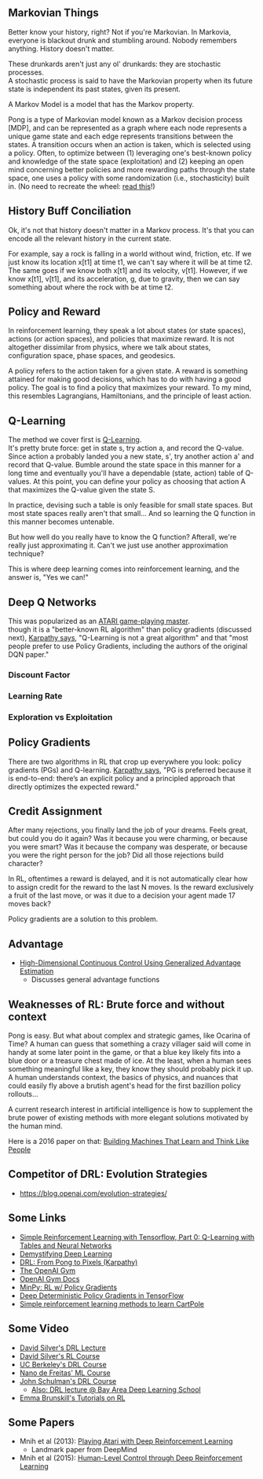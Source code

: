 


## Markovian Things
Better know your history, right?  Not if you're Markovian. In Markovia, 
everyone is blackout drunk and stumbling around. Nobody remembers anything.
History doesn't matter.

These drunkards aren't just any ol' drunkards: they are stochastic processes.  
A stochastic process is said to
have the Markovian property  when its future state is independent its past states,
given its present.  

A Markov Model is a model that has the Markov property. 

Pong is a type of Markovian model known as a Markov decision process [MDP],
and can be represented as a graph where each node represents a unique game
state and each edge represents transitions between the states.  A transition
occurs when an action is taken, which is selected using a policy.  Often,
to optimize between (1) leveraging one's best-known policy and knowledge of the
state space (exploitation) and (2) keeping an open mind concerning better policies
and more rewarding paths through the state space, one uses a policy with some
randomization (i.e., stochasticity) built in.  (No need to recreate the wheel:
[read this](http://karpathy.github.io/2016/05/31/rl/)!)

## History Buff Conciliation
Ok, it's not that history doesn't matter in a Markov process.  It's that
you can encode all the relevant history in the current state.  

For example, say a rock is falling in a world without wind, friction, etc.
If we just know its location x[t1] at time t1, we can't say where it will 
be at time t2.  The same goes if we know both x[t1] and its velocity, v[t1].
However, if we know x[t1], v[t1], and its acceleration, g, due to gravity,
then we can say something about where the rock with be at time t2.

## Policy and Reward
In reinforcement learning, they speak a lot about states (or state spaces),
actions (or action spaces), and policies that maximize reward.  It is not 
altogether dissimilar from physics, where we talk about states, configuration 
space, phase spaces, and geodesics.

A policy refers to the action taken for a given state.  A reward is something
attained for making good decisions, which has to do with having a good policy.
The goal is to find a policy that maximizes your reward.  To my mind, this resembles
Lagrangians, Hamiltonians, and the principle of least action.

## Q-Learning
The method we cover first is [Q-Learning](https://en.wikipedia.org/wiki/Q-learning).  
It's pretty brute force: get in state s, try
action a, and record the Q-value.  Since action a probably landed you a new state,
s', try another action a' and record that Q-value.  Bumble around the state space
in this manner for a long time and eventually you'll have a dependable (state, action)
table of Q-values.  At this point, you can define your policy as choosing that action
A that maximizes the Q-value given the state S.

In practice, devising such a table is only feasible for small state spaces.
But most state spaces really aren't that small... And so learning the Q function
in this manner becomes untenable.  

But how well do you really have to know the Q function?  Afterall, we're really
just approximating it.  Can't we just use another approximation technique?

This is where deep learning comes into reinforcement learning, and the answer is,
"Yes we can!"

## Deep Q Networks
This was popularized as an [ATARI game-playing master](http://www.nature.com/nature/journal/v518/n7540/abs/nature14236.html).  
though it is a "better-known RL algorithm" than policy gradients (discussed next), 
[Karpathy says](http://karpathy.github.io/2016/05/31/rl/),
"Q-Learning is not a great algorithm" and that "most people prefer to use Policy Gradients, 
including the authors of the original DQN paper."

### Discount Factor
### Learning Rate
### Exploration vs Exploitation

## Policy Gradients
There are two algorithms in RL that crop up everywhere you look: policy gradients (PGs)
and Q-learning.  [Karpathy says](http://karpathy.github.io/2016/05/31/rl/), "PG is preferred 
because it is end-to-end: there’s an explicit policy and a principled approach that directly 
optimizes the expected reward."

## Credit Assignment 
After many rejections, you finally land the job of your dreams.  Feels great, but could you do it 
again?  Was it because you were charming, or because you were smart?  Was it because the company
was desperate, or because you were the right person for the job?  Did all those rejections build
character?  

In RL, oftentimes a reward is delayed, and it is not automatically clear how to assign credit for
the reward to the last N moves.  Is the reward exclusively a fruit of the last move, or was it
due to a decision your agent made 17 moves back?  

Policy gradients are a solution to this problem.

## Advantage

* [High-Dimensional Continuous Control Using Generalized Advantage Estimation](https://arxiv.org/abs/1506.02438)
  - Discusses general advantage functions

## Weaknesses of RL: Brute force and without context
Pong is easy.  But what about complex and strategic games, like Ocarina of Time?  A human can guess that 
something a crazy villager said will come in handy at some later point in the game, or that a blue key
likely fits into a blue door or a treasure chest made of ice. At the least, when a human sees something
meaningful like a key, they
know they should probably pick it up.  A human understands context, the basics
of physics, and nuances that could easily fly above a brutish agent's head for the first bazillion policy 
rollouts...

A current research interest in artificial intelligence is how to supplement the brute power of existing
methods with more elegant solutions motivated by the human mind.

Here is a 2016 paper on that: [Building Machines That Learn and Think Like People](https://arxiv.org/abs/1604.00289)

## Competitor of DRL: Evolution Strategies
* https://blog.openai.com/evolution-strategies/

## Some Links
* [Simple Reinforcement Learning with Tensorflow, Part 0: Q-Learning with Tables and Neural Networks](https://medium.com/emergent-future/simple-reinforcement-learning-with-tensorflow-part-0-q-learning-with-tables-and-neural-networks-d195264329d0)
* [Demystifying Deep Learning](http://neuro.cs.ut.ee/demystifying-deep-reinforcement-learning/)
* [DRL: From Pong to Pixels (Karpathy)](http://karpathy.github.io/2016/05/31/rl/)
* [The OpenAI Gym](https://blog.openai.com/openai-gym-beta/)
* [OpenAI Gym Docs](https://gym.openai.com/docs)
* [MinPy: RL w/ Policy Gradients](http://minpy.readthedocs.io/en/latest/tutorial/rl_policy_gradient_tutorial/rl_policy_gradient.html)
* [Deep Deterministic Policy Gradients in TensorFlow](http://pemami4911.github.io/blog/2016/08/21/ddpg-rl.html)
* [Simple reinforcement learning methods to learn CartPole](http://kvfrans.com/simple-algoritms-for-solving-cartpole/)

## Some Video
* [David Silver's DRL Lecture](http://videolectures.net/rldm2015_silver_reinforcement_learning/)
* [David Silver's RL Course](http://www0.cs.ucl.ac.uk/staff/D.Silver/web/Teaching.html)
* [UC Berkeley's DRL Course](http://rll.berkeley.edu/deeprlcourse/)
* [Nano de Freitas' ML Course](https://www.cs.ox.ac.uk/people/nando.defreitas/machinelearning/)
* [John Schulman's DRL Course](https://www.youtube.com/watch?v=aUrX-rP_ss4&t=2s)
  - [Also: DRL lecture @ Bay Area Deep Learning School](https://www.youtube.com/watch?v=PtAIh9KSnjo)
* [Emma Brunskill's Tutorials on RL](https://www.youtube.com/watch?v=fIKkhoI1kF4)

## Some Papers
* Mnih et al (2013): [Playing Atari with Deep Reinforcement Learning](https://arxiv.org/abs/1312.5602)
  - Landmark paper from DeepMind
* Mnih et al (2015): [Human-Level Control through Deep Reinforcement Learning](https://scholar.google.com/scholar?cluster=12439121588427761338&hl=en&as_sdt=0,31)





